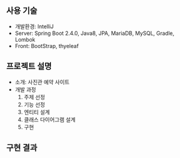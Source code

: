 ## 사용 기술  
 * 개발환경: IntelliJ
 * Server: Spring Boot 2.4.0, Java8, JPA, MariaDB, MySQL, Gradle, Lombok  
 * Front: BootStrap, thyeleaf 
  
## 프로젝트 설명  
 * 소개: 사진관 예약 사이트  
 * 개발 과정  
   1. 주제 선정
   2. 기능 선정
   3. 엔티티 설계
   4. 클래스 다이어그램 설계
   5. 구현  
   
## 구현 결과
